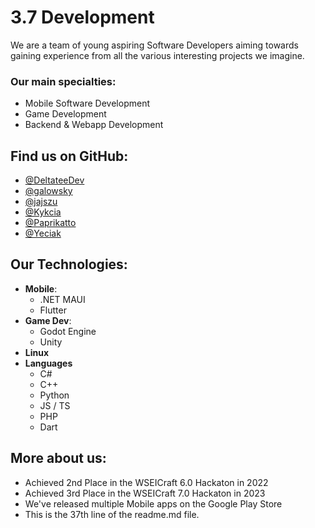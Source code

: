 # 3.7 Development
We are a team of young aspiring Software Developers aiming towards gaining experience from all the various interesting projects we imagine.

### Our main specialties:
- Mobile Software Development
- Game Development
- Backend & Webapp Development

## Find us on GitHub:
- [@DeltateeDev](https://github.com/DeltateeDev)
- [@galowsky](https://github.com/gal0wsky)
- [@jajszu](https://github.com/jajszu)
- [@Kykcia](https://github.com/kykcia)
- [@Paprikatto](https://github.com/Paprikatto)
- [@Yeciak](https://github.com/yeciak)

## Our Technologies:
- **Mobile**:
  - .NET MAUI
  - Flutter
- **Game Dev**:
  - Godot Engine
  - Unity
- **Linux**
- **Languages**
  - C#
  - C++
  - Python
  - JS / TS
  - PHP
  - Dart

## More about us:
- Achieved 2nd Place in the WSEICraft 6.0 Hackaton in 2022
- Achieved 3rd Place in the WSEICraft 7.0 Hackaton in 2023
- We've released multiple Mobile apps on the Google Play Store
- This is the 37th line of the readme.md file.
